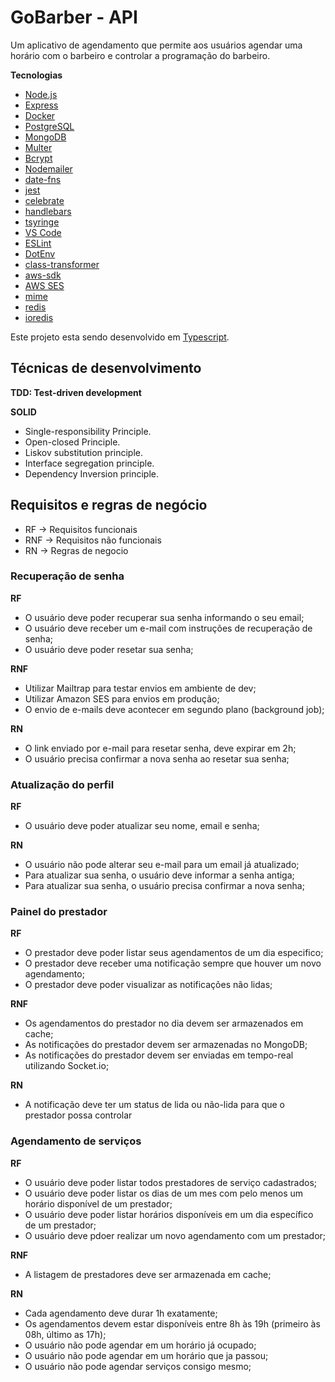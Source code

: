 # GoBarber - API
Um aplicativo de agendamento que permite aos usuários agendar uma horário com o barbeiro e controlar a programação do barbeiro.

**Tecnologias**

- [Node.js](https://nodejs.org/)
- [Express](https://expressjs.com/)
- [Docker](https://www.docker.com/docker-community)
- [PostgreSQL](https://www.postgresql.org/)
- [MongoDB](https://www.mongodb.com/)
- [Multer](https://github.com/expressjs/multer)
- [Bcrypt](https://www.npmjs.com/package/bcrypt)
- [Nodemailer](https://nodemailer.com/about/)
- [date-fns](https://date-fns.org/)
- [jest](https://jestjs.io/)
- [celebrate](https://github.com/arb/celebrate)
- [handlebars](https://handlebarsjs.com/)
- [tsyringe](https://github.com/microsoft/tsyringe/)
- [VS Code](https://code.visualstudio.com/)
- [ESLint](https://marketplace.visualstudio.com/items?itemName=dbaeumer.vscode-eslint)
- [DotEnv](https://github.com/motdotla/dotenv)
- [class-transformer](https://github.com/typestack/class-transformer)
- [aws-sdk](https://aws.amazon.com/tools/?nc1=h_ls)
- [AWS SES](https://aws.amazon.com/ses/?nc1=h_ls)
- [mime](https://github.com/broofa/mime)
- [redis](https://redis.io/)
- [ioredis](https://github.com/luin/ioredis)

Este projeto esta sendo desenvolvido em [Typescript](https://www.typescriptlang.org/).

## Técnicas de desenvolvimento

**TDD: Test-driven development**

**SOLID**
- Single-responsibility Principle.
- Open-closed Principle.
- Liskov substitution principle.
- Interface segregation principle.
- Dependency Inversion principle.

## Requisitos e regras de negócio
- RF  -> Requisitos funcionais
- RNF -> Requisitos não funcionais
- RN  -> Regras de negocio

### Recuperação de senha

**RF**

- O usuário deve poder recuperar sua senha informando o seu email;
- O usuário deve receber um e-mail com instruções de recuperação de senha;
- O usuário deve poder resetar sua senha;

**RNF**

- Utilizar Mailtrap para testar envios em ambiente de dev;
- Utilizar Amazon SES para envios em produção;
- O envio de e-mails deve acontecer em segundo plano (background job);

**RN**

- O link enviado por e-mail para resetar senha, deve expirar em 2h;
- O usuário precisa confirmar a nova senha ao resetar sua senha;

### Atualização do perfil

**RF**

- O usuário deve poder atualizar seu nome, email e senha;

**RN**

- O usuário não pode alterar seu e-mail para um email já atualizado;
- Para atualizar sua senha, o usuário deve informar a senha antiga;
- Para atualizar sua senha, o usuário precisa confirmar a nova senha;


### Painel do prestador

**RF**

- O prestador deve poder listar seus agendamentos de um dia especifico;
- O prestador deve receber uma notificação sempre que houver um novo agendamento;
- O prestador deve poder visualizar as notificações não lidas;

**RNF**

- Os agendamentos do prestador no dia devem ser armazenados em cache;
- As notificações do prestador devem ser armazenadas no MongoDB;
- As notificações do prestador devem ser enviadas em tempo-real utilizando Socket.io;

**RN**

- A notificação deve ter um status de lida ou não-lida para que o prestador possa controlar

### Agendamento de serviços

**RF**

- O usuário deve poder listar todos prestadores de serviço cadastrados;
- O usuário deve poder listar os dias de um mes com pelo menos um horário disponível de um prestador;
- O usuário deve poder listar horários disponíveis em um dia específico de um prestador;
- O usuário deve pdoer realizar um novo agendamento com um prestador;

**RNF**

- A listagem de prestadores deve ser armazenada em cache;

**RN**

- Cada agendamento deve durar 1h exatamente;
- Os agendamentos devem estar disponíveis entre 8h às 19h (primeiro às 08h, último as 17h);
- O usuário não pode agendar em um horário já ocupado;
- O usuário não pode agendar em um horário que ja passou;
- O usuário não pode agendar serviços consigo mesmo;
